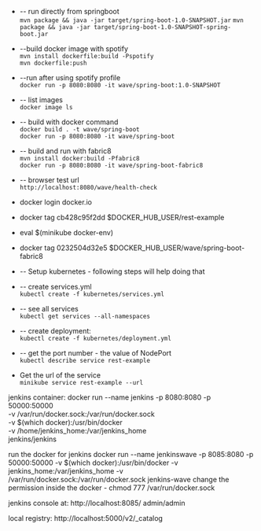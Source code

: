 * -- run directly from springboot<BR>
```mvn package && java -jar target/spring-boot-1.0-SNAPSHOT.jar```
```mvn package && java -jar target/spring-boot-1.0-SNAPSHOT-spring-boot.jar```

* --build docker image with spotify<BR>
```mvn install dockerfile:build -Pspotify``` <BR>
```mvn dockerfile:push```

* --run after using spotify profile <BR>
```docker run -p 8080:8080 -it wave/spring-boot:1.0-SNAPSHOT```


* -- list images <BR>
```docker image ls```

* -- build with docker command <BR>
```docker build . -t wave/spring-boot``` <BR>
```docker run -p 8080:8080 -it wave/spring-boot```


*  -- build and run with fabric8 <BR>
```mvn install docker:build -Pfabric8``` <BR>
```docker run -p 8080:8080 -it wave/spring-boot-fabric8```



*  -- browser test url<BR>
```http://localhost:8080/wave/health-check```



* docker login docker.io <BR>

* docker tag  cb428c95f2dd $DOCKER_HUB_USER/rest-example <BR>

* eval $(minikube docker-env)
* docker tag  0232504d32e5 $DOCKER_HUB_USER/wave/spring-boot-fabric8 <BR>

* -- Setup kubernetes - following steps will help doing that <BR>
* -- create services.yml <BR>
    ```kubectl create -f kubernetes/services.yml```
* -- see all services <BR>
    ```kubectl get services --all-namespaces```


* -- create deployment: <BR>
```kubectl create -f kubernetes/deployment.yml```

* -- get the port number - the value of NodePort <BR>
```kubectl describe service rest-example```


* Get the url of the service <BR>
```minikube service rest-example --url```

jenkins container:
docker run --name jenkins -p 8080:8080 -p 50000:50000 \
-v /var/run/docker.sock:/var/run/docker.sock \
-v $(which docker):/usr/bin/docker \
-v /home/jenkins_home:/var/jenkins_home \
jenkins/jenkins

run the docker for jenkins
docker run --name jenkinswave -p 8085:8080 -p 50000:50000 -v $(which docker):/usr/bin/docker -v jenkins_home:/var/jenkins_home -v /var/run/docker.sock:/var/run/docker.sock  jenkins-wave 
change the permission inside the docker - chmod 777 /var/run/docker.sock

jenkins console at: http://localhost:8085/
admin/admin

local registry: http://localhost:5000/v2/_catalog